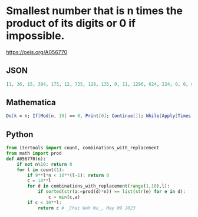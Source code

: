 # Smallest number that is n times the product of its digits or 0 if impossible\.
https://oeis.org/A056770
## JSON
```JSON
[1, 36, 15, 384, 175, 12, 735, 128, 135, 0, 11, 1296, 624, 224, 0, 0, 816, 216, 1197, 0, 315, 132, 115, 0, 0, 0, 2916, 1176, 3915, 0, 93744, 0, 51975, 78962688, 0, 82944, 1184, 0, 0, 0, 31488, 0, 0, 77616, 77175, 4416, 0, 12288, 1715, 0, 612]
```
## Mathematica
```Mathematica
Do[k = n; If[Mod[n, 10] == 0, Print[0]; Continue[]]; While[Apply[Times, RealDigits[k][[1]]]*n != k, k += n]; Print[k], {n, 1, 14}]
```
## Python
```Python
from itertools import count, combinations_with_replacement
from math import prod
def A056770(n):
    if not n%10: return 0
    for l in count(1):
        if 9**l*n < 10**(l-1): return 0
        c = 10**l
        for d in combinations_with_replacement(range(1,10),l):
            if sorted(str(a:=prod(d)*n)) == list(str(e) for e in d):
                c = min(c,a)
        if c < 10**l:
            return c # _Chai Wah Wu_, May 09 2023
```
